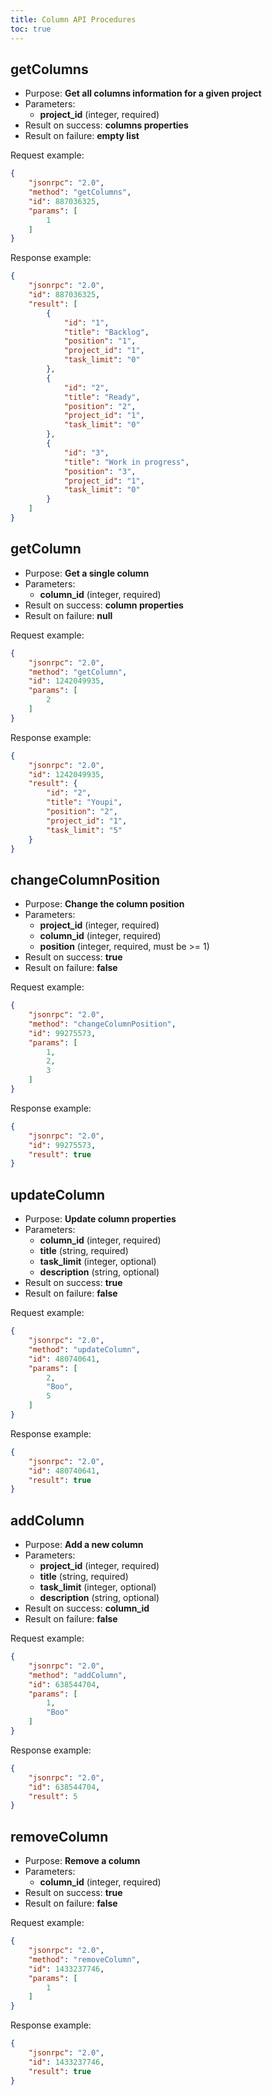 ```yaml
---
title: Column API Procedures
toc: true
---
```


getColumns
----------

- Purpose: **Get all columns information for a given project**
- Parameters:
    - **project\_id** (integer, required)
- Result on success: **columns properties**
- Result on failure: **empty list**

Request example:

```json
{
    "jsonrpc": "2.0",
    "method": "getColumns",
    "id": 887036325,
    "params": [
        1
    ]
}
```

Response example:

```json
{
    "jsonrpc": "2.0",
    "id": 887036325,
    "result": [
        {
            "id": "1",
            "title": "Backlog",
            "position": "1",
            "project_id": "1",
            "task_limit": "0"
        },
        {
            "id": "2",
            "title": "Ready",
            "position": "2",
            "project_id": "1",
            "task_limit": "0"
        },
        {
            "id": "3",
            "title": "Work in progress",
            "position": "3",
            "project_id": "1",
            "task_limit": "0"
        }
    ]
}
```

getColumn
---------

- Purpose: **Get a single column**
- Parameters:
    - **column\_id** (integer, required)
- Result on success: **column properties**
- Result on failure: **null**

Request example:

```json
{
    "jsonrpc": "2.0",
    "method": "getColumn",
    "id": 1242049935,
    "params": [
        2
    ]
}
```

Response example:

```json
{
    "jsonrpc": "2.0",
    "id": 1242049935,
    "result": {
        "id": "2",
        "title": "Youpi",
        "position": "2",
        "project_id": "1",
        "task_limit": "5"
    }
}
```

changeColumnPosition
--------------------

- Purpose: **Change the column position**
- Parameters:
    - **project\_id** (integer, required)
    - **column\_id** (integer, required)
    - **position** (integer, required, must be >= 1)
- Result on success: **true**
- Result on failure: **false**

Request example:

```json
{
    "jsonrpc": "2.0",
    "method": "changeColumnPosition",
    "id": 99275573,
    "params": [
        1,
        2,
        3
    ]
}
```

Response example:

```json
{
    "jsonrpc": "2.0",
    "id": 99275573,
    "result": true
}
```

updateColumn
------------

- Purpose: **Update column properties**
- Parameters:
    - **column\_id** (integer, required)
    - **title** (string, required)
    - **task\_limit** (integer, optional)
    - **description** (string, optional)
- Result on success: **true**
- Result on failure: **false**

Request example:

```json
{
    "jsonrpc": "2.0",
    "method": "updateColumn",
    "id": 480740641,
    "params": [
        2,
        "Boo",
        5
    ]
}
```

Response example:

```json
{
    "jsonrpc": "2.0",
    "id": 480740641,
    "result": true
}
```

addColumn
---------

- Purpose: **Add a new column**
- Parameters:
    - **project\_id** (integer, required)
    - **title** (string, required)
    - **task\_limit** (integer, optional)
    - **description** (string, optional)
- Result on success: **column\_id**
- Result on failure: **false**

Request example:

```json
{
    "jsonrpc": "2.0",
    "method": "addColumn",
    "id": 638544704,
    "params": [
        1,
        "Boo"
    ]
}
```

Response example:

```json
{
    "jsonrpc": "2.0",
    "id": 638544704,
    "result": 5
}
```

removeColumn
------------

- Purpose: **Remove a column**
- Parameters:
    - **column\_id** (integer, required)
- Result on success: **true**
- Result on failure: **false**

Request example:

```json
{
    "jsonrpc": "2.0",
    "method": "removeColumn",
    "id": 1433237746,
    "params": [
        1
    ]
}
```

Response example:

```json
{
    "jsonrpc": "2.0",
    "id": 1433237746,
    "result": true
}
```
